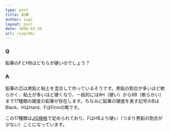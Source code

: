 ```yaml
---
type: post
title: 鉛筆
author: sugi
layout: post
date: 2000-03-30
url: /saq/86/
---
```

### Q 

鉛筆のFとHBはどちらが硬いのでしょう？

### A 

鉛筆の芯は黒鉛と粘土を混合して作っているそうです。黒鉛の割合が多いほど軟らかく、粘土が多いほど硬くなり、一般的には9H（硬い）から6B（軟らかい）まで17種類の硬度の鉛筆が存在します。ちなみに鉛筆の硬度を表す記号のBはBlack、HはHard、FはFirmの略です。

この17種類は<a href="http://www.pencil.or.jp/pencil_data_room/pencils_jis/jis-main.html" onclick="_gaq.push(['_trackEvent', 'outbound-article', 'http://www.pencil.or.jp/pencil_data_room/pencils_jis/jis-main.html', 'JIS規格']);" >JIS規格</a>で定められており、FはHBより硬い（つまり黒鉛の割合が少ない）ことになっています。